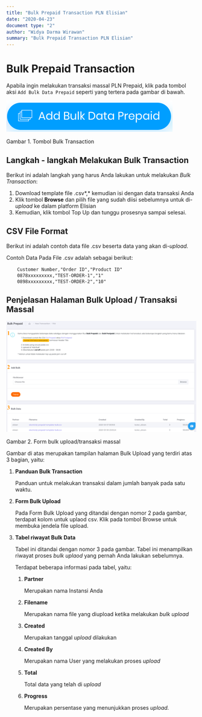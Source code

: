 ```yaml
---
title: "Bulk Prepaid Transaction PLN Elisian"
date: "2020-04-23"
document type: "2" 
author: "Widya Darma Wirawan"
summary: "Bulk Prepaid Transaction PLN Elisian"
---
```


# Bulk Prepaid Transaction 

Apabila ingin melakukan transaksi massal PLN Prepaid, klik pada tombol aksi `Add Bulk Data Prepaid` seperti yang tertera pada gambar di bawah.

![](./image-user-manual/elisian-pln-prepaid-1.png)

Gambar 1. Tombol Bulk Transaction

## **Langkah - langkah Melakukan Bulk Transaction**

Berikut ini adalah langkah yang harus Anda lakukan untuk melakukan *Bulk Transaction*:

1. Download template file .csv*,* kemudian isi dengan data transaksi Anda
2. Klik tombol **Browse** dan pilih file yang sudah diisi sebelumnya untuk di-*upload* ke dalam platform Elisian
3. Kemudian, klik tombol Top Up dan tunggu prosesnya sampai selesai.



## **CSV File Format**

Berikut ini adalah contoh data file .csv beserta data yang akan di-*upload.*

Contoh Data Pada File .csv adalah sebagai berikut:

```
    Customer Number,"Order ID","Product ID"
    0878xxxxxxxxx,"TEST-ORDER-1","1"
    0898xxxxxxxxx,"TEST-ORDER-2","10"
```

## **Penjelasan Halaman Bulk Upload / Transaksi Massal**


![](./image-user-manual/elisian-pln-prepaid-2.png)

Gambar 2. Form bulk upload/transaksi massal

Gambar di atas merupakan tampilan halaman Bulk Upload yang terdiri atas 3 bagian, yaitu:

1. **Panduan Bulk Transaction**
    
    Panduan untuk melakukan transaksi dalam jumlah banyak pada satu waktu.

2. **Form Bulk Upload**
    
    Pada Form Bulk Upload yang ditandai dengan nomor 2 pada gambar, terdapat kolom untuk uplaod csv. Klik pada tombol Browse untuk membuka jendela file upload.

3. **Tabel riwayat Bulk Data** 
   
    Tabel ini ditandai dengan nomor 3 pada gambar. Tabel ini menampilkan riwayat proses *bulk uplaod* yang pernah Anda lakukan sebelumnya.

    Terdapat beberapa informasi pada tabel, yaitu:

    1. **Partner** 

        Merupakan nama Instansi Anda

    2. **Filename** 

        Merupakan nama file yang diupload ketika melakukan *bulk upload*

    3. **Created** 

        Merupakan tanggal *upload* dilakukan

    4. **Created By** 

        Merupakan nama User yang melakukan proses *upload*

    5. **Total**

        Total data yang telah di *upload*

    6. **Progress** 
    
        Merupakan persentase yang menunjukkan proses *upload.*